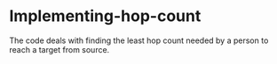 # Implementing-hop-count
The code deals with  finding the least hop count needed by a person to reach a target from source.
